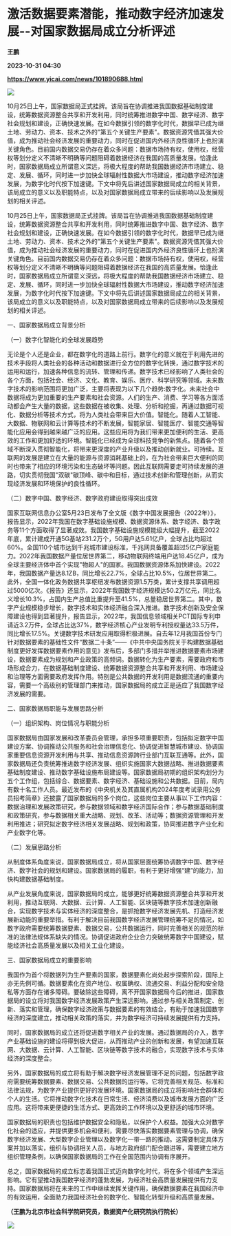 # 激活数据要素潜能，推动数字经济加速发展--对国家数据局成立分析评述
**王鹏**

**2023-10-31 04:30**

**https://www.yicai.com/news/101890688.html**

![](https://imgcdn.yicai.com/uppics/slides/2023/10/27d5caee4aae47ee7888115e602d2af9.jpg)

10月25日上午，国家数据局正式挂牌。该局旨在协调推进我国数据基础制度建设，统筹数据资源整合共享和开发利用，同时统筹推进数字中国、数字经济、数字社会规划和建设，正确快速发展。在如今数据引领的数字化时代，数据早已成为继土地、劳动力、资本、技术之外的"第五个关键生产要素"。数据资源凭借其强大价值，成为推动社会经济发展的重要动力，同时在促进国内外经济良性循环上也扮演关键角色。目前国内数据交易仍存在着众多问题：数据市场持有权，使用权，经营权等划分定义不清晰不明确等问题阻碍着数据经济在我国的高质量发展。恰逢此时，国家数据局成立所谓意义深远，将极大程度的帮助我国数据经济市场建立、稳定、发展、循环，同时进一步加快全球辐射性数据大市场建设，推动数字经济加速发展，为数字化时代按下加速键。下文中将先后讲述国家数据局成立的相关背景，该局成立的意义以及职能特点，以及对国家数据局成立带来的后续影响以及发展规划的相关评述。

10月25日上午，国家数据局正式挂牌。该局旨在协调推进我国数据基础制度建设，统筹数据资源整合共享和开发利用，同时统筹推进数字中国、数字经济、数字社会规划和建设，正确快速发展。在如今数据引领的数字化时代，数据早已成为继土地、劳动力、资本、技术之外的"第五个关键生产要素"。数据资源凭借其强大价值，成为推动社会经济发展的重要动力，同时在促进国内外经济良性循环上也扮演关键角色。目前国内数据交易仍存在着众多问题：数据市场持有权，使用权，经营权等划分定义不清晰不明确等问题阻碍着数据经济在我国的高质量发展。恰逢此时，国家数据局成立所谓意义深远，将极大程度的帮助我国数据经济市场建立、稳定、发展、循环，同时进一步加快全球辐射性数据大市场建设，推动数字经济加速发展，为数字化时代按下加速键。下文中将先后讲述国家数据局成立的相关背景，该局成立的意义以及职能特点，以及对国家数据局成立带来的后续影响以及发展规划的相关评述。

一、国家数据局成立背景分析

（一）数字化智能化的全球发展趋势

无论是个人还是企业，都在数字化的道路上前行。数字化的意义就在于利用先进的技术手段将人类社会的各种活动和数据进行全方位的数字化转换，通过数字技术的运用和运行，加速各种信息的流转、管理和传递。数字技术已经影响了人类社会的各个方面，包括社会、经济、文化、教育、娱乐、医疗、科学研究等领域。未来数字技术的影响范围将更加广泛，主要将表现为以下几个趋势:数字化。未来社会中数据将成为更加重要的生产要素和社会资源。人们的生产、消费、学习等各方面活动都会产生大量的数据，这些数据在被收集、处理、分析和挖掘，再通过数据可视化、数据分析等技术方式，将为人类社会带来巨大价值。智能化。随着人工智能、大数据、物联网和云计算等技术的不断发展，智能家居、智能医疗、智能交通等智能化应用会得到越来越广泛的应用。这些应用将为我们带来更加便利的生活、更高效的工作和更加舒适的环境。智能化已经成为全球科技竞争的新焦点。随着各个领域不断深入贯彻智能化，将带来更深度的产业升级以及推动创新就业。可持续。互联网的发展是建立在大量的能源与资源消耗基础上的，在为社会带来巨大便利的同时也带来了相应的环境污染和生态破坏等问题。因此互联网需要走可持续发展的道路，切实贯彻我国"双碳"碳顶峰、碳中和目标，通过技术创新和管理创新，从而实现经济发展和环境保护的良性循环。

（二）数字中国、数字经济、数字政府建设取得突出成效

国家互联网信息办公室5月23日发布了全文版《数字中国发展报告（2022年）》，报告显示，2022年我国在数字基础设施规模、数据资源体系、数字经济、数字政务等11个方面取得了显著成效。我国数字基础设施规模能级大幅提升，截至2022年底，累计建成开通5G基站231.2万个，5G用户达5.61亿户，全球占比均超过60%。全国110个城市达到千兆城市建设标准，千兆网具备覆盖超过5亿户家庭能力。2022年我国数据产量位居世界第二，移动物联网终端用户达18.45亿户，成为全球主要经济体中首个实现"物超人"的国家。我国数据资源体系加快建设。2022年，我国数据产量达8.1ZB，同比增长22.7%，全球占比10.5%，位居世界第二。此外，全国一体化政务数据共享枢纽发布数据资源1.5万类，累计支撑共享调用超过5000亿次。《报告》还显示，2022年我国数字经济规模达50.2万亿元，同比名义增长10.3%，占国内生产总值比重提升至41.5%，总量稳居世界第二。其中，数字产业规模稳步增长，数字技术和实体经济融合深入推进。数字技术创新及安全保障建设也得到显著提升，报告显示，2022年，我国信息领域相关PCT国际专利申请近3.2万件，全球占比达37%，数字经济核心产业发明专利授权量达33.5万件，同比增长17.5%。关键数字技术研发应用取得积极进展。自去年12月我国首份专门针对数据要素的基础性文件“数据二十条”——《中共中央国务院关于构建数据基础制度更好发挥数据要素作用的意见》发布后，多部门多措并举推进数据要素市场建设，数据要素成为规划和产业政策的高频词。数据转化为生产要素，需要政府和市场形成合力，在数据基础制度建设、统筹数据资源整合共享和开发利用、市场建设和治理等方面需要政府发挥作用。特别是公共数据的开发利用是数据流通的重要内容，需要一个高级别的管理部门来推动，国家数据局的成立正是适应了我国数字经济发展的需要。

二、国家数据局职能与发展思路分析

（一）组织架构、岗位情况与职能分析

国家数据局由国家发展和改革委员会管理，承担多项重要职责，包括拟定数字中国建设方案、协调推动公共服务和社会治理信息化、协调促进智慧城市建设、协调国家重要信息资源开发利用与共享、推动信息资源跨行业部门互联互通等。此外，国家数据局还负责统筹推进数字经济发展、组织实施国家大数据战略、推进数据要素基础制度建设、推动数字基础设施布局建设等。国家数据局初期的组织架构划分为五个工作组，包括综合、数据要素、数字经济、基础设施和公共数据。目前，局内有数十名工作人员。最近发布的《中央机关及其直属机构2024年度考试录用公务员招考简章》还披露了国家数据局的多个岗位，这些岗位主要从事以下工作内容：数据治理和发展政策研究，参与数据领域和数字经济国际合作；参与数据基础制度和政策研究，参与数据相关重大战略、规划、改革、活动等；数据资源管理和开发利用推进；研究拟定数字经济相关发展战略、规划和政策，协同推进数字产业化和产业数字化等。

（二）发展思路分析

从制度体系角度来说，国家数据局成立，将从国家层面统筹协调数字中国、数字经济、数字社会的规划和建设。国家数据局的履职，有利于更好增强“建”的能力，加快构建数据基础制度。

从产业发展角度来说，国家数据局的成立，能够更好统筹数据资源整合共享和开发利用，推动互联网、大数据、云计算、人工智能、区块链等数字技术加速创新融合，实现数字技术与实体经济的深度整合，是抓抢数字经济发展先机、打造经济发展新动能的重要举措。有利于解决目前我国数字经济发展管理统筹不足的情况，如数字政府需要统筹数据要素、数据交易，公共数据运行，同时完善相关的规范的标准的法律法规体系缺失的情况。协调促进政府企业合力突破统筹数字中国建设，赋能经济社会高质量发展以及相关工业化建设。

三、国家数据局成立的重要影响

我国作为首个将数据列为生产要素的国家，数据要素化尚处起步探索阶段，国际上亦无先例可循。数据要素化在资产地位、权属确权、流通交易、利益分配和安全隐私等方面存在诸多障碍。要破除这些障碍，离不开国家数据局今后的推进，国家数据局的设立将对我国数字经济发展政策产生深远影响。通过参与相关政策制定、创新、落实和管理，确保数字经济政策与数据要素的有效结合，有助于加速我国数字经济的深度建立，推动相关政策的落实，并为数字经济可持续发展提供有力支持。

同时，国家数据局的成立还将促进数字相关产业的发展。通过数据局的介入，数字产业基础设施的建设将得到极大促进，从而推动产业的创新和发展，有望加速互联网、大数据、云计算、人工智能、区块链等数字技术的融合，实现数字技术与实体经济的深度整合。

另外，国家数据局的成立将有助于解决数字经济发展管理不足的问题，包括数字政府需要统筹数据要素、数据交易、公共数据的运行等。它将完善相关规范、标准和法律法规，为数字产业提供更好的发展环境。国家数据局的成立将影响社会群体和个人的生活。它将推动数字化技术在日常生活、经济消费以及城市发展方面的广泛应用。这将带来更便捷的生活方式、更高效的工作环境以及更舒适的城市环境。

国家数据局的职责也包括维护数据安全和隐私，以保护个人权益。加强大众对数字化社会的适应，并提供更多机会和便利，需要尽快落实数据要素管理与协调，确保数字经济发展、大型数字企业管理以及数字化一带一路的推动。这需要制定具体方案并加以落实，组织与协调相关人员，与地方政府部门配合跟进等，需要建立地方组织管理条例，以确保国家数据局的工作在全国范围内协调有序展开。

总之，国家数据局的成立标志着我国正式迈向数字化时代，将在多个领域产生深远影响。它有望推动我国数字经济的蓬勃发展，为经济社会高质量发展提供有力支持。国家数据局将在未来的工作中继续发挥关键作用，确保数据要素在我国经济中的有效运用，全面助力我国经济社会的数字化、智能化转型升级和高质量发展。

**（王鹏为北京市社会科学院研究员，数据资产化研究院执行院长）**

**![](https://imgcdn.yicai.com/uppics/images/2023/10/6ca50f2ef6c4bfa76e400bfc59bcfef3.jpg)**